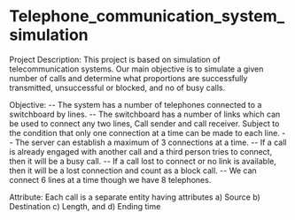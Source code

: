 # Telephone_communication_system_simulation


Project Description: 
This project is based on simulation of telecommunication systems. 
Our main objective is to simulate a given number of calls and determine what proportions are successfully transmitted, unsuccessful or blocked, and no of busy calls. 


Objective: 
-- The system has a number of telephones connected to a switchboard by lines.
-- The switchboard has a number of links which can be used to connect any two lines, Call sender and call receiver. Subject to the condition that only one connection at a time can     be made to each line. 
-- The server can establish a maximum of 3 connections at a time. 
-- If a call is already engaged with another call and a third person tries to connect, then it will be a busy call.
-- If a call lost to connect or no link is available, then it will be a lost connection and count as a block call. 
-- We can connect 6 lines at a time though we have 8 telephones. 

Attribute: 
Each call is a separate entity having attributes
a) Source
b) Destination
c) Length, and
d) Ending time 


